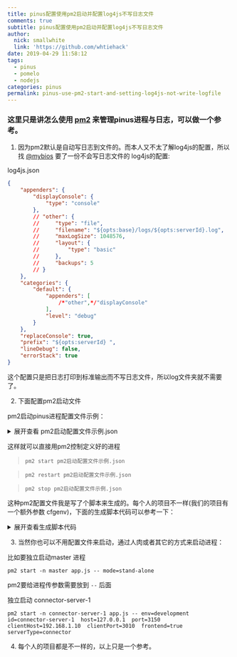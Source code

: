 ```yaml
---
title: pinus配置使用pm2启动并配置log4js不写日志文件
comments: true
subtitle: pinus配置使用pm2启动并配置log4js不写日志文件
author:
  nick: smallwhite
  link: 'https://github.com/whtiehack'
date: 2019-04-29 11:58:12
tags: 
  - pinus
  - pomelo
  - nodejs
categories: pinus
permalink: pinus-use-pm2-start-and-setting-log4js-not-write-logfile
---
```




### 这里只是讲怎么使用 [pm2](https://github.com/Unitech/pm2) 来管理pinus进程与日志，可以做一个参考。


1. 因为pm2默认是自动写日志到文件的。而本人又不太了解log4js的配置，所以找 [@mybios](https://github.com/mybios) 要了一份不会写日志文件的 log4js的配置:

log4js.json
```json
{
    "appenders": {
        "displayConsole": {
            "type": "console"
        },
        // "other": {
        //     "type": "file",
        //     "filename": "${opts:base}/logs/${opts:serverId}.log",
        //     "maxLogSize": 1048576,
        //     "layout": {
        //         "type": "basic"
        //     },
        //     "backups": 5
        // }
    },
    "categories": {
        "default": {
            "appenders": [
                /*"other",*/"displayConsole"
            ],
            "level": "debug"
        }
    },
    "replaceConsole": true,
    "prefix": "${opts:serverId} ",
    "lineDebug": false,
    "errorStack": true
}
```

这个配置只是把日志打印到标准输出而不写日志文件，所以log文件夹就不需要了。


2. 下面配置pm2启动文件

pm2启动pinus进程配置文件示例：

<details>
<summary>展开查看 pm2启动配置文件示例.json</summary>

pm2启动配置文件示例.json

```json
{
    "apps": [
        {
            "name": "master",
            "cwd": "F:\\develop\\logicServer/game-server/dist/",
            "script": "app.js",
            "args": "mode=stand-alone",
            "node_args": "--harmony",
            "exec_mode": "fork_mode"
        },
        {
            "name": "connector-server-1",
            "cwd": "F:\\develop\\logicServer/game-server/dist/",
            "script": "app.js",
            "args": "env=development  id=connector-server-1  host=127.0.0.1  port=3150  clientHost=192.168.1.10  clientPort=3010  frontend=true  serverType=connector ",
            "node_args": "  --inspect=0.0.0.0:10001",
            "exec_mode": "fork_mode"
        },
        {
            "name": "main-server-1",
            "cwd": "F:\\develop\\logicServer/game-server/dist/",
            "script": "app.js",
            "args": "env=development  id=main-server-1  host=127.0.0.1  port=5100  serverType=main ",
            "node_args": "  --inspect=0.0.0.0:10003",
            "exec_mode": "fork_mode"
        },
        {
            "name": "admin-server",
            "cwd": "F:\\develop\\logicServer/game-server/dist/",
            "script": "app.js",
            "args": "env=development  id=admin-server  host=127.0.0.1  port=6100  serverType=admin ",
            "node_args": "  --inspect=0.0.0.0:10030",
            "exec_mode": "fork_mode"
        },
        {
            "name": "purchase-server",
            "cwd": "F:\\develop\\logicServer/game-server/dist/",
            "script": "app.js",
            "args": "env=development  id=purchase-server  host=127.0.0.1  port=7100  serverType=purchase ",
            "node_args": "  --inspect=0.0.0.0:10040",
            "exec_mode": "fork_mode"
        }
    ]
}
```

</details>

这样就可以直接用pm2控制定义好的进程   
> `pm2 start pm2启动配置文件示例.json`   

> `pm2 restart pm2启动配置文件示例.json`  

> `pm2 stop pm2启动配置文件示例.json`

这种pm2配置文件我是写了个脚本来生成的。每个人的项目不一样(我们的项目有一个额外参数 cfgenv)，下面的生成脚本代码可以参考一下：

<details>
<summary>展开查看生成脚本代码</summary>


```typescript
require('ts-node/register');

let parseArgs = function (args) {
    let argsMap = {};
    let mainPos = 1;

    while (args[mainPos].indexOf('--') > 0) {
        mainPos++;
    }
    argsMap.main = args[mainPos];

    for (let i = (mainPos + 1); i < args.length; i++) {
        let arg = args[i];
        let sep = arg.indexOf('=');
        let key = arg.slice(0, sep);
        let value = arg.slice(sep + 1);
        if (!isNaN(Number(value)) && (value.indexOf('.') < 0)) {
            value = Number(value);
        }
        argsMap[key] = value;
    }

    return argsMap;
};
const program = parseArgs(process.argv);


const util = require('util');
const path = require('path');
const fs = require('fs');
const root = path.resolve(__dirname, '../');
const argroot = program['argroot'] ? program['argroot'] : root;
const cfgenv = program['cfgenv'] ? program['cfgenv'] : 'dev110';
const dist = program['dist'] === 'true' ? 'dist/' : '';
process.argv.push('cfgenv=' + cfgenv);
const env = program['env'] ? program['env'] : 'development';


const masterApp = {
    "name": cfgenv + "-master",
    "cwd": argroot + '/logicServer/game-server/' + dist,
    "script": dist ? "app.js" : "index.js",
    "args": `cfgenv=${cfgenv} mode=stand-alone env=${env}`,
    "node_args": "--harmony",
    "exec_mode": "fork_mode"
};

let     apps = [
        masterApp,
    ]

let servers = require(root + '/logicServer/game-server/' + dist + 'config/' + cfgenv + '/servers');
servers = servers[env];
if (!servers) {
    throw new Error(' no servers env ' + env);
}

let serverMap = {}, slist, i, l, server;
for (let serverType in servers) {
    slist = servers[serverType];
    for (i = 0, l = slist.length; i < l; i++) {
        server = slist[i];
        server.serverType = serverType;
        serverMap[server.id] = server;
    }
}
for (const sKey in serverMap) {
    server = serverMap[sKey];
    let cmd = 'env=' + env + ' ';
    let args = '';
    for (const key in server) {
        if (key === 'args') {
            args = server[key];
            continue;
        }
        cmd += util.format(' %s=%s ', key, server[key]);
    }
    //  console.log('cmd',sKey,cmd);
    serverMap[sKey] = {
        name: cfgenv + "-" + sKey,
        cwd: argroot + '/logicServer/game-server/' + dist,
        script: dist ? "app.js" : 'index.js',
        args: cmd,
        node_args: " " + args,
        exec_mode: "fork_mode"
    };
    apps.push(serverMap[sKey]);
}
// console.log(serverMap);
let filename = '/pm2_' + generateType + '_' + cfgenv + '_' + env + '.json';
fs.writeFileSync(__dirname + filename, JSON.stringify({apps}, null, 4));
console.log('generate success', filename, apps.map(val => val.name));


let conns = apps.filter(v => v.name.indexOf('connector') >= 0)
filename = '/pm2_' + generateType + '_' + cfgenv + '_' + env + '_only_conn_process.json';
fs.writeFileSync(__dirname + filename, JSON.stringify({apps: conns}, null, 4));
console.log('generate _only_conn_master_process success', filename, conns.map(val => val.name));

filename = '/pm2_' + generateType + '_' + cfgenv + '_' + env + '_only_logic_process.json';
apps = apps.filter(v => v.name.indexOf('connector') === -1 && v.name.indexOf('master') === -1)
fs.writeFileSync(__dirname + filename, JSON.stringify({apps}, null, 4));
console.log('generate only_logic_process success', filename, apps.map(val => val.name));


```


</details>


3. 当然你也可以不用配置文件来启动，通过人肉或者其它的方式来启动进程：

比如要独立启动master 进程

`pm2 start -n master app.js -- mode=stand-alone`

pm2要给进程传参数需要放到  `--`  后面

独立启动 connector-server-1

`pm2 start -n connector-server-1 app.js -- env=development  id=connector-server-1  host=127.0.0.1  port=3150  clientHost=192.168.1.10  clientPort=3010  frontend=true  serverType=connector`






4. 每个人的项目都是不一样的，以上只是一个参考。




